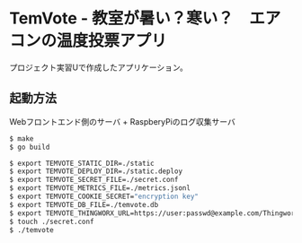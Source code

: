 # TemVote - 教室が暑い？寒い？　エアコンの温度投票アプリ
プロジェクト実習Uで作成したアプリケーション。

## 起動方法
Webフロントエンド側のサーバ + RaspberyPiのログ収集サーバ

```bash
$ make
$ go build

$ export TEMVOTE_STATIC_DIR=./static
$ export TEMVOTE_DEPLOY_DIR=./static.deploy
$ export TEMVOTE_SECRET_FILE=./secret.conf
$ export TEMVOTE_METRICS_FILE=./metrics.jsonl
$ export TEMVOTE_COOKIE_SECRET="encryption key"
$ export TEMVOTE_DB_FILE=./temvote.db
$ export TEMVOTE_THINGWORX_URL=https://user:passwd@example.com/Thingworx
$ touch ./secret.conf
$ ./temvote
```
